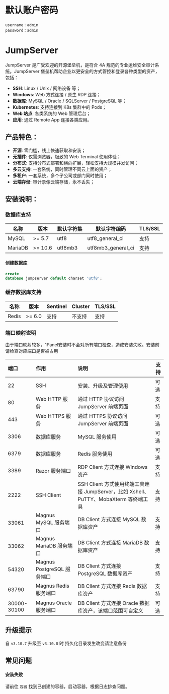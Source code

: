 # 默认账户密码

```
username：admin
password：admin
```

# JumpServer

JumpServer 是广受欢迎的开源堡垒机，是符合 4A 规范的专业运维安全审计系统。JumpServer 堡垒机帮助企业以更安全的方式管控和登录各种类型的资产，包括：

- **SSH**: Linux / Unix / 网络设备 等；
- **Windows**: Web 方式连接 / 原生 RDP 连接；
- **数据库**: MySQL / Oracle / SQLServer / PostgreSQL 等；
- **Kubernetes**: 支持连接到 K8s 集群中的 Pods；
- **Web 站点**: 各类系统的 Web 管理后台；
- **应用**: 通过 Remote App 连接各类应用。

## 产品特色：

- **开源**: 零门槛，线上快速获取和安装；
- **无插件**: 仅需浏览器，极致的 Web Terminal 使用体验；
- **分布式**: 支持分布式部署和横向扩展，轻松支持大规模并发访问；
- **多云支持**: 一套系统，同时管理不同云上面的资产；
- **多租户**: 一套系统，多个子公司或部门同时使用；
- **云端存储**: 审计录像云端存储，永不丢失；

## 安装说明：

### 数据库支持

| 名称      | 版本      | 默认字符集   | 默认字符编码             | TLS/SSL |
|---------|---------|---------|--------------------|---------|
| MySQL   | >= 5.7  | utf8    | utf8_general_ci    | 支持      |
| MariaDB | >= 10.6 | utf8mb3 | utf8mb3_general_ci | 支持      |

#### 创建数据库

```sql
create
database jumpserver default charset 'utf8';
```

### 缓存数据库支持

| 名称    | 版本     | Sentinel | Cluster | TLS/SSL |
|-------|--------|----------|---------|---------|
| Redis | >= 6.0 | 支持       | 不支持     | 支持      |

### 端口映射说明

由于端口映射较多，1Panel安装时不会对所有端口检查，造成安装失败。安装前请检查对应端口是否被占用

| 端口          | 作用                     | 说明                                                               | 支持 |
|:------------|:-----------------------|:-----------------------------------------------------------------|----|
| 22          | SSH                    | 安装、升级及管理使用                                                       | 可选 |
| 80          | Web HTTP 服务            | 通过 HTTP 协议访问 JumpServer 前端页面                                     | 支持 |
| 443         | Web HTTPS 服务           | 通过 HTTPS 协议访问 JumpServer 前端页面                                    | 可选 |
| 3306        | 数据库服务                  | MySQL 服务使用                                                       | 可选 |
| 6379        | 数据库服务                  | Redis 服务使用                                                       | 可选 |
| 3389        | Razor 服务端口             | RDP Client 方式连接 Windows 资产                                       | 支持 |
| 2222        | SSH Client             | SSH Client 方式使用终端工具连接 JumpServer，比如 Xshell、PuTTY、MobaXterm 等终端工具 | 支持 |
| 33061       | Magnus MySQL 服务端口      | DB Client 方式连接 MySQL 数据库资产                                       | 支持 |
| 33062       | Magnus MariaDB 服务端口    | DB Client 方式连接 MariaDB 数据库资产                                     | 支持 |
| 54320       | Magnus PostgreSQL 服务端口 | DB Client 方式连接 PostgreSQL 数据库资产                                  | 支持 |
| 63790       | Magnus Redis 服务端口      | DB Client 方式连接 Redis 数据库资产                                       | 支持 |
| 30000-30100 | Magnus Oracle 服务端口     | DB Client 方式连接 Oracle 数据库资产，该端口范围可自定义                            | 可选 |

## 升级提示

自 `v3.10.7` 升级至 `v3.10.8` 时 持久化目录发生改变请注意备份

## 常见问题

#### 安装失败

请前往 `容器` 找到已创建的容器，启动容器，根据日志排查问题。
